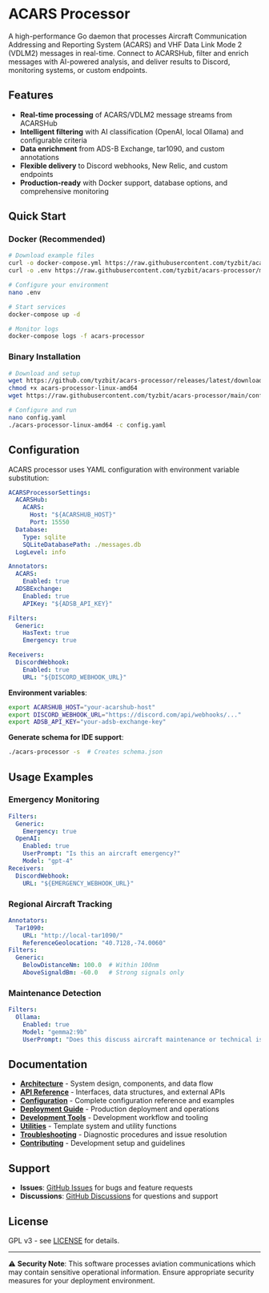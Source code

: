 # ACARS Processor

A high-performance Go daemon that processes Aircraft Communication Addressing and Reporting System (ACARS) and VHF Data Link Mode 2 (VDLM2) messages in real-time. Connect to ACARSHub, filter and enrich messages with AI-powered analysis, and deliver results to Discord, monitoring systems, or custom endpoints.

## Features

- **Real-time processing** of ACARS/VDLM2 message streams from ACARSHub
- **Intelligent filtering** with AI classification (OpenAI, local Ollama) and configurable criteria
- **Data enrichment** from ADS-B Exchange, tar1090, and custom annotations
- **Flexible delivery** to Discord webhooks, New Relic, and custom endpoints
- **Production-ready** with Docker support, database options, and comprehensive monitoring

## Quick Start

### Docker (Recommended)

```bash
# Download example files
curl -o docker-compose.yml https://raw.githubusercontent.com/tyzbit/acars-processor/main/docker-compose.example.yml
curl -o .env https://raw.githubusercontent.com/tyzbit/acars-processor/main/.env.example

# Configure your environment
nano .env

# Start services
docker-compose up -d

# Monitor logs
docker-compose logs -f acars-processor
```

### Binary Installation

```bash
# Download and setup
wget https://github.com/tyzbit/acars-processor/releases/latest/download/acars-processor-linux-amd64
chmod +x acars-processor-linux-amd64
wget https://raw.githubusercontent.com/tyzbit/acars-processor/main/config_example.yaml -O config.yaml

# Configure and run
nano config.yaml
./acars-processor-linux-amd64 -c config.yaml
```

## Configuration

ACARS processor uses YAML configuration with environment variable substitution:

```yaml
ACARSProcessorSettings:
  ACARSHub:
    ACARS:
      Host: "${ACARSHUB_HOST}"
      Port: 15550
  Database:
    Type: sqlite
    SQLiteDatabasePath: ./messages.db
  LogLevel: info

Annotators:
  ACARS:
    Enabled: true
  ADSBExchange:
    Enabled: true
    APIKey: "${ADSB_API_KEY}"

Filters:
  Generic:
    HasText: true
    Emergency: true

Receivers:
  DiscordWebhook:
    Enabled: true
    URL: "${DISCORD_WEBHOOK_URL}"
```

**Environment variables**:
```bash
export ACARSHUB_HOST="your-acarshub-host"
export DISCORD_WEBHOOK_URL="https://discord.com/api/webhooks/..."
export ADSB_API_KEY="your-adsb-exchange-key"
```

**Generate schema for IDE support**:
```bash
./acars-processor -s  # Creates schema.json
```

## Usage Examples

### Emergency Monitoring
```yaml
Filters:
  Generic:
    Emergency: true
  OpenAI:
    Enabled: true
    UserPrompt: "Is this an aircraft emergency?"
    Model: "gpt-4"
Receivers:
  DiscordWebhook:
    URL: "${EMERGENCY_WEBHOOK_URL}"
```

### Regional Aircraft Tracking
```yaml
Annotators:
  Tar1090:
    URL: "http://local-tar1090/"
    ReferenceGeolocation: "40.7128,-74.0060"
Filters:
  Generic:
    BelowDistanceNm: 100.0  # Within 100nm
    AboveSignaldBm: -60.0   # Strong signals only
```

### Maintenance Detection
```yaml
Filters:
  Ollama:
    Enabled: true
    Model: "gemma2:9b"
    UserPrompt: "Does this discuss aircraft maintenance or technical issues?"
```

## Documentation

- **[Architecture](docs/ARCHITECTURE.md)** - System design, components, and data flow
- **[API Reference](docs/API.md)** - Interfaces, data structures, and external APIs  
- **[Configuration](docs/CONFIGURATION.md)** - Complete configuration reference and examples
- **[Deployment Guide](docs/DEPLOYMENT.md)** - Production deployment and operations
- **[Development Tools](docs/DEVELOPMENT.md)** - Development workflow and tooling
- **[Utilities](docs/UTILITIES.md)** - Template system and utility functions
- **[Troubleshooting](docs/TROUBLESHOOTING.md)** - Diagnostic procedures and issue resolution
- **[Contributing](docs/CONTRIBUTING.md)** - Development setup and guidelines

## Support

- **Issues**: [GitHub Issues](https://github.com/tyzbit/acars-processor/issues) for bugs and feature requests
- **Discussions**: [GitHub Discussions](https://github.com/tyzbit/acars-processor/discussions) for questions and support

## License

GPL v3 - see [LICENSE](LICENSE) for details.

---

⚠️ **Security Note**: This software processes aviation communications which may contain sensitive operational information. Ensure appropriate security measures for your deployment environment.
